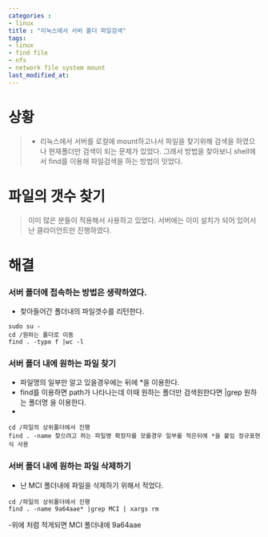 ```yaml
---
categories : 
- linux
title : "리눅스에서 서버 폴더 파일검색"
tags:
- linux
- find file
- nfs
- network file system mount
last_modified_at:
---
```


# 상황
> - 리눅스에서 서버를 로컬에 mount하고나서 파일을 찾기위해 검색을 하였으나 현재폴더만 검색이 되는 문제가 있었다. 그래서 방법을 찾아보니 shell에서 find를 이용해 파일검색을 하는 방법이 잇었다. 

# 파일의 갯수 찾기
> 이미 많은 분들이 적용해서 사용하고 있었다. 서버에는 이미 설치가 되어 있어서 난 클라이언트만 진행하였다.


# 해결

### 서버 폴더에 접속하는 방법은 생략하였다.
- 찾아들어간 폴더내의 파일갯수를 리턴한다.
``` shell
sudo su -
cd /원하는 폴더로 이동
find . -type f |wc -l
```
### 서버 폴더 내에 원하는 파일 찾기
- 파일명의 일부만 알고 있을경우에는 뒤에 *을 이용한다.
- find를 이용하면 path가 나타나는데 이때 원하는 폴더만 검색원한다면 |grep 원하는 폴더명 을 이용한다.
- 
``` shell
cd /파일의 상위폴더에서 진행
find . -name 찾으려고 하는 파일명 확장자를 모를경우 일부를 적은뒤에 *을 붙임 정규표현식 사용
```
### 서버 폴더 내에 원하는 파일 삭제하기
- 난 MCI 폴더내에 파일을 삭제하기 위해서 적었다.

``` shell
cd /파일의 상위폴더에서 진행
find . -name 9a64aae* |grep MCI | xargs rm
```
-위에 처럼 적게되면 MCI 폴더내에 9a64aae 
